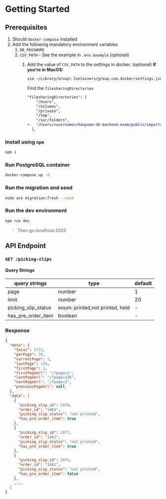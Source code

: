 # Getting Started

## Prerequisites
1. Should `docker-compose` installed
2. Add the following mandatory environment variables
   1. `DB_PASSWORD`
   2. `CSV_PATH` - See the example in `.env.example` (optional)
      1. Add the value of `CSV_PATH` to the settings in docker. (optional)
          **If you're in MacOS:**
          ```sh
          vim ~/Library/Group\ Containers/group.com.docker/settings.json
          ```

          Find the `filesharingDirectories`
          ```diff
          "filesharingDirectories": [
              "/Users",
              "/Volumes",
              "/private",
              "/tmp",
              "/var/folders",
          +   "/Users/<username>/hanpoom-db-backend-exam/public/imports"
            ],
          ```

### Install using `npm`
```sh
npm i
```

### Run PostgreSQL container
```sh
docker-compose up -d
```

### Run the migration and seed
```sh
node ace migration:fresh --seed
```

### Run the dev environment
```sh
npm run dev
```
> Then go localhost:3333

## API Endpoint
### `GET /picking-slips`

#### Query Strings
| query strings       | type                            | default |
| ------------------- | ------------------------------- | ------- |
| page                | number                          | 1       |
| limit               | number                          | 20      |
| picking_slip_status | enum: printed,not printed, held | -       |
| has_pre_order_item  | boolean                         | -       |

### Response
```json
{
  "meta": {
    "total": 2713,
    "perPage": 20,
    "currentPage": 1,
    "lastPage": 136,
    "firstPage": 1,
    "firstPageUrl": "/?page=1",
    "lastPageUrl": "/?page=136",
    "nextPageUrl": "/?page=2",
    "previousPageUrl": null
  },
  "data": [
    {
      "picking_slip_id": 2878,
      "order_id": "1463",
      "picking_slip_status": "not printed",
      "has_pre_order_item": true
    },
    {
      "picking_slip_id": 2877,
      "order_id": "1462",
      "picking_slip_status": "not printed",
      "has_pre_order_item": true
    },
    {
      "picking_slip_id": 2875,
      "order_id": "1461",
      "picking_slip_status": "not printed",
      "has_pre_order_item": false
    },
    ....
  ]
}
```


